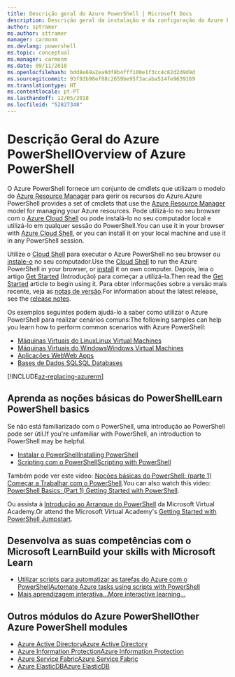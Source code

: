 ```yaml
---
title: Descrição geral do Azure PowerShell | Microsoft Docs
description: Descrição geral da instalação e da configuração do Azure PowerShell.
author: sptramer
ms.author: sttramer
manager: carmonm
ms.devlang: powershell
ms.topic: conceptual
ms.manager: carmonm
ms.date: 09/11/2018
ms.openlocfilehash: bdd8e69a2ea9df8b4fff100e1f3cc4c82d2d9d9d
ms.sourcegitcommit: 93f93b90ef88c2659be95f3acaba514fe9639169
ms.translationtype: HT
ms.contentlocale: pt-PT
ms.lasthandoff: 12/05/2018
ms.locfileid: "52827348"
---
```

# <a name="overview-of-azure-powershell"></a><span data-ttu-id="8e272-103">Descrição Geral do Azure PowerShell</span><span class="sxs-lookup"><span data-stu-id="8e272-103">Overview of Azure PowerShell</span></span>

<span data-ttu-id="8e272-104">O Azure PowerShell fornece um conjunto de cmdlets que utilizam o modelo do [Azure Resource Manager](/azure/azure-resource-manager/resource-group-overview) para gerir os recursos do Azure.</span><span class="sxs-lookup"><span data-stu-id="8e272-104">Azure PowerShell provides a set of cmdlets that use the [Azure Resource Manager](/azure/azure-resource-manager/resource-group-overview) model for managing your Azure resources.</span></span> <span data-ttu-id="8e272-105">Pode utilizá-lo no seu browser com o [Azure Cloud Shell](/azure/cloud-shell/overview) ou pode instalá-lo no seu computador local e utilizá-lo em qualquer sessão do PowerShell.</span><span class="sxs-lookup"><span data-stu-id="8e272-105">You can use it in your browser with [Azure Cloud Shell](/azure/cloud-shell/overview), or you can install it on your local machine and use it in any PowerShell session.</span></span>

<span data-ttu-id="8e272-106">Utilize o [Cloud Shell](/azure/cloud-shell/overview) para executar o Azure PowerShell no seu browser ou [instale-o](install-azurerm-ps.md) no seu computador.</span><span class="sxs-lookup"><span data-stu-id="8e272-106">Use the [Cloud Shell](/azure/cloud-shell/overview) to run the Azure PowerShell in your browser, or [install](install-azurerm-ps.md) it on own computer.</span></span> <span data-ttu-id="8e272-107">Depois, leia o artigo [Get Started](get-started-azureps.md) (Introdução) para começar a utilizá-la.</span><span class="sxs-lookup"><span data-stu-id="8e272-107">Then read the [Get Started](get-started-azureps.md) article to begin using it.</span></span> <span data-ttu-id="8e272-108">Para obter informações sobre a versão mais recente, veja as [notas de versão](release-notes-azureps.md).</span><span class="sxs-lookup"><span data-stu-id="8e272-108">For information about the latest release, see the [release notes](release-notes-azureps.md).</span></span>

<span data-ttu-id="8e272-109">Os exemplos seguintes podem ajudá-lo a saber como utilizar o Azure PowerShell para realizar cenários comuns:</span><span class="sxs-lookup"><span data-stu-id="8e272-109">The following samples can help you learn how to perform common scenarios with Azure PowerShell:</span></span>

* [<span data-ttu-id="8e272-110">Máquinas Virtuais do Linux</span><span class="sxs-lookup"><span data-stu-id="8e272-110">Linux Virtual Machines</span></span>](/azure/virtual-machines/virtual-machines-linux-powershell-samples?toc=/powershell/azure/toc.json)
* [<span data-ttu-id="8e272-111">Máquinas Virtuais do Windows</span><span class="sxs-lookup"><span data-stu-id="8e272-111">Windows Virtual Machines</span></span>](/azure/virtual-machines/virtual-machines-windows-powershell-samples?toc=/powershell/azure/toc.json)
* [<span data-ttu-id="8e272-112">Aplicações Web</span><span class="sxs-lookup"><span data-stu-id="8e272-112">Web Apps</span></span>](/azure/app-service-web/app-service-powershell-samples?toc=/powershell/azure/toc.json)
* [<span data-ttu-id="8e272-113">Bases de Dados SQL</span><span class="sxs-lookup"><span data-stu-id="8e272-113">SQL Databases</span></span>](/azure/sql-database/sql-database-powershell-samples?toc=/powershell/azure/toc.json)

[!INCLUDE[az-replacing-azurerm](../includes/az-replacing-azurerm.md)]

## <a name="learn-powershell-basics"></a><span data-ttu-id="8e272-114">Aprenda as noções básicas do PowerShell</span><span class="sxs-lookup"><span data-stu-id="8e272-114">Learn PowerShell basics</span></span>

<span data-ttu-id="8e272-115">Se não está familiarizado com o PowerShell, uma introdução ao PowerShell pode ser útil.</span><span class="sxs-lookup"><span data-stu-id="8e272-115">If you're unfamiliar with PowerShell, an introduction to PowerShell may be helpful.</span></span>

* [<span data-ttu-id="8e272-116">Instalar o PowerShell</span><span class="sxs-lookup"><span data-stu-id="8e272-116">Installing PowerShell</span></span>](/powershell/scripting/setup/installing-windows-powershell)
* [<span data-ttu-id="8e272-117">Scripting com o PowerShell</span><span class="sxs-lookup"><span data-stu-id="8e272-117">Scripting with PowerShell</span></span>](/powershell/scripting/powershell-scripting)

<span data-ttu-id="8e272-118">Também pode ver este vídeo: [Noções básicas do PowerShell: (parte 1) Começar a Trabalhar com o PowerShell](https://channel9.msdn.com/Blogs/Taste-of-Premier/PowerShellBasicsPart1).</span><span class="sxs-lookup"><span data-stu-id="8e272-118">You can also watch this video: [PowerShell Basics: (Part 1) Getting Started with PowerShell](https://channel9.msdn.com/Blogs/Taste-of-Premier/PowerShellBasicsPart1).</span></span>

<span data-ttu-id="8e272-119">Ou assista à [Introdução ao Arranque do PowerShell](https://mva.microsoft.com/liveevents/powershell-jumpstart) da Microsoft Virtual Academy.</span><span class="sxs-lookup"><span data-stu-id="8e272-119">Or attend the Microsoft Virtual Academy's [Getting Started with PowerShell Jumpstart](https://mva.microsoft.com/liveevents/powershell-jumpstart).</span></span>

## <a name="build-your-skills-with-microsoft-learn"></a><span data-ttu-id="8e272-120">Desenvolva as suas competências com o Microsoft Learn</span><span class="sxs-lookup"><span data-stu-id="8e272-120">Build your skills with Microsoft Learn</span></span>

- [<span data-ttu-id="8e272-121">Utilizar scripts para automatizar as tarefas do Azure com o PowerShell</span><span class="sxs-lookup"><span data-stu-id="8e272-121">Automate Azure tasks using scripts with PowerShell</span></span>](/learn/modules/automate-azure-tasks-with-powershell/)
- [<span data-ttu-id="8e272-122">Mais aprendizagem interativa...</span><span class="sxs-lookup"><span data-stu-id="8e272-122">More interactive learning...</span></span>](/learn/browse/?term=powershell)

## <a name="other-azure-powershell-modules"></a><span data-ttu-id="8e272-123">Outros módulos do Azure PowerShell</span><span class="sxs-lookup"><span data-stu-id="8e272-123">Other Azure PowerShell modules</span></span>

* [<span data-ttu-id="8e272-124">Azure Active Directory</span><span class="sxs-lookup"><span data-stu-id="8e272-124">Azure Active Directory</span></span>](/powershell/azure/active-directory/)
* [<span data-ttu-id="8e272-125">Azure Information Protection</span><span class="sxs-lookup"><span data-stu-id="8e272-125">Azure Information Protection</span></span>](/powershell/azure/aip/)
* [<span data-ttu-id="8e272-126">Azure Service Fabric</span><span class="sxs-lookup"><span data-stu-id="8e272-126">Azure Service Fabric</span></span>](/powershell/azure/service-fabric/)
* [<span data-ttu-id="8e272-127">Azure ElasticDB</span><span class="sxs-lookup"><span data-stu-id="8e272-127">Azure ElasticDB</span></span>](/powershell/azure/elasticdbjobs/)
